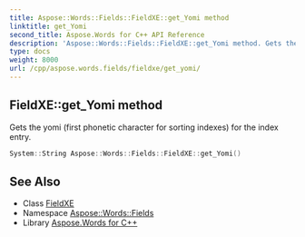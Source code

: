 ```yaml
---
title: Aspose::Words::Fields::FieldXE::get_Yomi method
linktitle: get_Yomi
second_title: Aspose.Words for C++ API Reference
description: 'Aspose::Words::Fields::FieldXE::get_Yomi method. Gets the yomi (first phonetic character for sorting indexes) for the index entry in C++.'
type: docs
weight: 8000
url: /cpp/aspose.words.fields/fieldxe/get_yomi/
---
```

## FieldXE::get_Yomi method


Gets the yomi (first phonetic character for sorting indexes) for the index entry.

```cpp
System::String Aspose::Words::Fields::FieldXE::get_Yomi()
```

## See Also

* Class [FieldXE](../)
* Namespace [Aspose::Words::Fields](../../)
* Library [Aspose.Words for C++](../../../)
